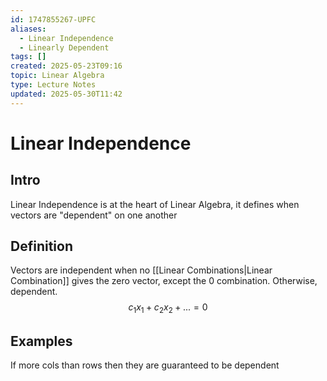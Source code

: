 ```yaml
---
id: 1747855267-UPFC
aliases:
  - Linear Independence
  - Linearly Dependent
tags: []
created: 2025-05-23T09:16
topic: Linear Algebra
type: Lecture Notes
updated: 2025-05-30T11:42
---
```


# Linear Independence

## Intro

Linear Independence is at the heart of Linear Algebra, it defines when vectors are "dependent" on one another

## Definition

Vectors are independent when no [[Linear Combinations|Linear Combination]] gives the zero vector, except the 0 combination. Otherwise, dependent.
$$
c_1x_1+c_2x_2+ ... = 0
$$

## Examples

If more cols than rows then they are guaranteed to be dependent
